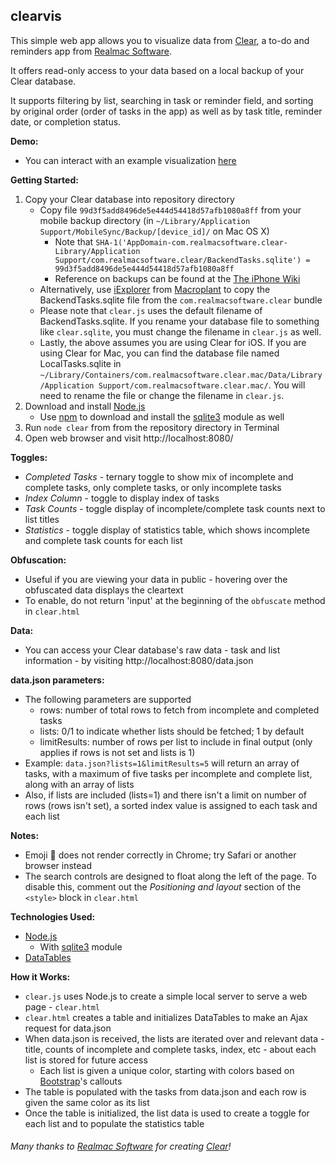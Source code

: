 ## clearvis

This simple web app allows you to visualize data from [Clear](http://realmacsoftware.com/clear), a to-do and reminders app from [Realmac Software](http://realmacsoftware.com/).

It offers read-only access to your data based on a local backup of your Clear database.

It supports filtering by list, searching in task or reminder field, and sorting by original order
(order of tasks in the app) as well as by task title, reminder date, or completion status.

**Demo:**
- You can interact with an example visualization [here](http://kendomke.github.io/clearvis/)

**Getting Started:**

1. Copy your Clear database into repository directory
    - Copy file `99d3f5add8496de5e444d54418d57afb1080a8ff` from your mobile backup directory (in `~/Library/Application Support/MobileSync/Backup/[device_id]/` on Mac OS X)
        - Note that `SHA-1('AppDomain-com.realmacsoftware.clear-Library/Application Support/com.realmacsoftware.clear/BackendTasks.sqlite') = 99d3f5add8496de5e444d54418d57afb1080a8ff`
        - Reference on backups can be found at the [The iPhone Wiki](http://theiphonewiki.com/wiki/ITunes_Backup)
    - Alternatively, use [iExplorer](http://www.macroplant.com/iexplorer/) from [Macroplant](http://www.macroplant.com/) to copy the BackendTasks.sqlite file from the `com.realmacsoftware.clear` bundle
    - Please note that `clear.js` uses the default filename of BackendTasks.sqlite.  If you rename your database file to something like `clear.sqlite`, you must change the filename in `clear.js` as well.
    - Lastly, the above assumes you are using Clear for iOS.  If you are using Clear for Mac, you can find the database file named LocalTasks.sqlite in `~/Library/Containers/com.realmacsoftware.clear.mac/Data/Library/Application Support/com.realmacsoftware.clear.mac/`.  You will need to rename the file or change the filename in `clear.js`.
2. Download and install [Node.js](http://nodejs.org/)
    - Use [npm](https://www.npmjs.org/) to download and install the [sqlite3](https://www.npmjs.org/package/sqlite3) module as well
3. Run `node clear` from from the repository directory in Terminal
4. Open web browser and visit http://localhost:8080/

**Toggles:**
- *Completed Tasks* - ternary toggle to show mix of incomplete and complete tasks, only complete tasks, or only incomplete tasks
- *Index Column* - toggle to display index of tasks
- *Task Counts* - toggle display of incomplete/complete task counts next to list titles
- *Statistics* - toggle display of statistics table, which shows incomplete and complete task counts for each list

**Obfuscation:**
- Useful if you are viewing your data in public - hovering over the obfuscated data displays the cleartext
- To enable, do not return 'input' at the beginning of the `obfuscate` method in `clear.html`

**Data:**
- You can access your Clear database's raw data - task and list information - by visiting http://localhost:8080/data.json

**data.json parameters:**
- The following parameters are supported
    - rows: number of total rows to fetch from incomplete and completed tasks
    - lists: 0/1 to indicate whether lists should be fetched; 1 by default
    - limitResults: number of rows per list to include in final output (only applies if rows is not set and lists is 1)
- Example: `data.json?lists=1&limitResults=5` will return an array of tasks, with a maximum of five tasks
per incomplete and complete list, along with an array of lists
- Also, if lists are included (lists=1) and there isn't a limit on number of rows (rows isn't set),
a sorted index value is assigned to each task and each list

**Notes:**
- Emoji &#x1F430; does not render correctly in Chrome; try Safari or another browser instead
- The search controls are designed to float along the left of the page.  To disable this, comment out the *Positioning and layout* section of the `<style>` block in `clear.html`

**Technologies Used:**
- [Node.js](http://nodejs.org/)
    - With [sqlite3](https://www.npmjs.org/package/sqlite3) module
- [DataTables](http://www.datatables.net/)

**How it Works:**
- `clear.js` uses Node.js to create a simple local server to serve a web page - `clear.html`
- `clear.html` creates a table and initializes DataTables to make an Ajax request for data.json
- When data.json is received, the lists are iterated over and relevant data - title, counts of incomplete and complete tasks, index, etc - about each list is stored for future access
    - Each list is given a unique color, starting with colors based on [Bootstrap](http://getbootstrap.com/)'s callouts
- The table is populated with the tasks from data.json and each row is given the same color as its list
- Once the table is initialized, the list data is used to create a toggle for each list and to populate the statistics table

###### *Many thanks to [Realmac Software](http://realmacsoftware.com/) for creating [Clear](http://realmacsoftware.com/clear)!*
